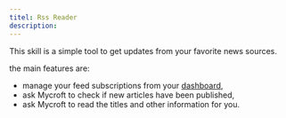 ```yaml
---
titel: Rss Reader
description: 
---
```

This skill is a simple tool to get updates from your favorite news sources.

the main features are:
* manage your feed subscriptions from your [dashboard](https://home.mycroft.ai/),
* ask Mycroft to check if new articles have been published,
* ask Mycroft to read the titles and other information for you.
